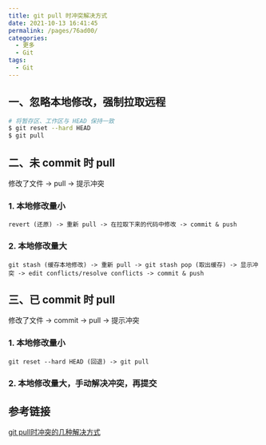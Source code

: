 ```yaml
---
title: git pull 时冲突解决方式
date: 2021-10-13 16:41:45
permalink: /pages/76ad00/
categories:
  - 更多
  - Git
tags:
  - Git
---
```


## 一、忽略本地修改，强制拉取远程
```bash
# 将暂存区、工作区与 HEAD 保持一致
$ git reset --hard HEAD
$ git pull
```

## 二、未 commit 时 pull
修改了文件 -> pull -> 提示冲突
### 1. 本地修改量小
```
revert (还原) -> 重新 pull -> 在拉取下来的代码中修改 -> commit & push
```
### 2. 本地修改量大
```
git stash (缓存本地修改) -> 重新 pull -> git stash pop (取出缓存) -> 显示冲突 -> edit conflicts/resolve conflicts -> commit & push
```

## 三、已 commit 时 pull
修改了文件 -> commit -> pull -> 提示冲突
### 1. 本地修改量小
```
git reset --hard HEAD (回退) -> git pull
```
### 2. 本地修改量大，手动解决冲突，再提交

## 参考链接
[git pull时冲突的几种解决方式](https://www.cnblogs.com/zjfjava/p/10280247.html)
